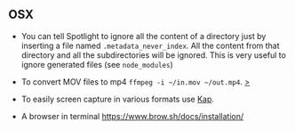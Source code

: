 ## OSX

- You can tell Spotlight to ignore all the content of a directory just by inserting a file named `.metadata_never_index`. All the content from that directory and all the subdirectories will be ignored. This is very useful to ignore generated files (see `node_modules`)

- To convert MOV files to mp4 `ffmpeg -i ~/in.mov ~/out.mp4`. [>](https://apple.stackexchange.com/a/276557/44487)

- To easily screen capture in various formats use [Kap](https://getkap.co/).

- A browser in terminal https://www.brow.sh/docs/installation/
